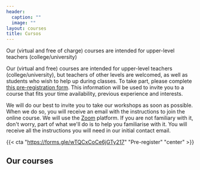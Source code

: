 ```yaml
---
header:
  caption: ""
  image: ""
layout: courses
title: Cursos
---
```


Our (virtual and free of charge) courses are intended for upper-level teachers (college/university)

Our (virtual and free) courses are intended for upper-level teachers (college/university), but teachers of other levels are welcomed, as well as students who wish to help up during classes. To take part, please complete [this pre-registration form](https://docs.google.com/forms/d/e/1FAIpQLSddnptIAMdRgJYH0Vm6cNrk63x5f969Rd4pbuoGKmDgN02xFw/viewform?usp=send_form). This information will be used to invite you to a course that fits your time availability, previous experience and interests. 

We will do our best to invite you to take our workshops as soon as possible. When we do so, you will receive an email with the instructions to join the online course. We will use the [Zoom](https://zoom.us/) platform. If you are not familiary with it, don't worry, part of what we'll do is to help you familiarise with it. You will receive all the instructions you will need in our initial contact email.


{{< cta "https://forms.gle/wTQCxCoCe6jGTy217" "Pre-register" "center" >}}


## Our courses

